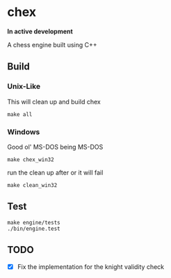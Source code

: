 # chex

**In active development**

A chess engine built using C++

## Build

### Unix-Like

This will clean up and build chex

```shell
make all 
```

### Windows

Good ol' MS-DOS being MS-DOS

```shell
make chex_win32
```

run the clean up after or it will fail

```shell
make clean_win32
```

## Test

```shell
make engine/tests
./bin/engine.test
```

## TODO
- [X] Fix the implementation for the knight validity check

